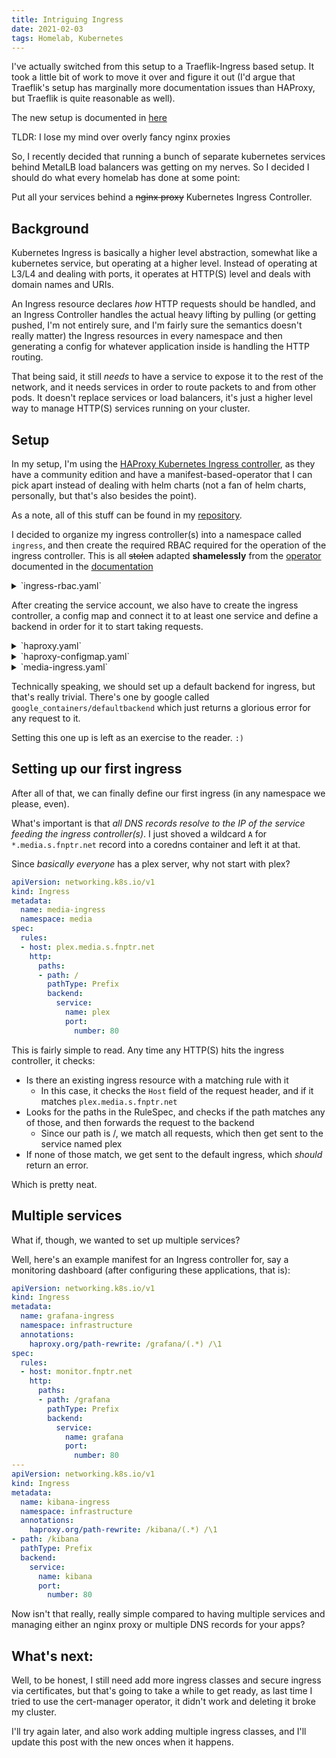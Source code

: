```yaml
---
title: Intriguing Ingress
date: 2021-02-03
tags: Homelab, Kubernetes
---
```


<div class="info">
I've actually switched from this setup to a Traeflik-Ingress based setup. It took a little bit of work to move it over and figure it out (I'd argue that Traeflik's setup has marginally more documentation issues than HAProxy, but Traeflik is quite reasonable as well).

The new setup is documented in [here](../2021-02-07-intriguing-ingress-v2/intriguing-ingress-v2.html)
</div>

TLDR: I lose my mind over overly fancy nginx proxies

So, I recently decided that running a bunch of separate kubernetes services behind MetalLB load balancers was getting on my nerves. So I decided I should do what every homelab has done at some point:

Put all your services behind a ~~nginx proxy~~ Kubernetes Ingress Controller.

## Background

Kubernetes Ingress is basically a higher level abstraction, somewhat like a kubernetes service, but operating at a higher level. Instead of operating at L3/L4 and dealing with ports, it operates at HTTP(S) level and deals with domain names and URIs.

An Ingress resource declares *how* HTTP requests should be handled, and an Ingress Controller handles the actual heavy lifting by pulling (or getting pushed, I'm not entirely sure, and I'm fairly sure the semantics doesn't really matter) the Ingress resources in every namespace and then generating a config for whatever application inside is handling the HTTP routing.

That being said, it still *needs* to have a service to expose it to the rest of the network, and it needs services in order to route packets to and from other pods. It doesn't replace services or load balancers, it's just a higher level way to manage HTTP(S) services running on your cluster.

## Setup

In my setup, I'm using the [HAProxy Kubernetes Ingress controller](https://github.com/haproxytech/kubernetes-ingress), as they have a community edition and have a manifest-based-operator that I can pick apart instead of dealing with helm charts (not a fan of helm charts, personally, but that's also besides the point).

As a note, all of this stuff can be found in my [repository](https://github.com/lambda-funcptr/homelab).

I decided to organize my ingress controller(s) into a namespace called `ingress`, and then create the required RBAC required for the operation of the ingress controller. This is all ~~stolen~~ adapted **shamelessly** from the [operator](https://raw.githubusercontent.com/haproxytech/kubernetes-ingress/v1.5/deploy/haproxy-ingress.yaml) documented in the [documentation](https://www.haproxy.com/documentation/kubernetes/latest/)

<details>
<summary>`ingress-rbac.yaml`</summary>
```yaml
apiVersion: v1
kind: ServiceAccount
metadata:
name: ingress-service-account
namespace: ingress
---
kind: ClusterRole
apiVersion: rbac.authorization.k8s.io/v1
metadata:
name: ingress-cluster-role
rules:
- apiGroups:
    - ""
      resources:
    - configmaps
    - endpoints
    - nodes
    - pods
    - services
    - namespaces
    - events
    - serviceaccounts
      verbs:
    - get
    - list
    - watch
- apiGroups:
    - "extensions"
    - "networking.k8s.io"
      resources:
    - ingresses
    - ingresses/status
    - ingressclasses
      verbs:
    - get
    - list
    - watch
- apiGroups:
    - "extensions"
    - "networking.k8s.io"
      resources:
    - ingresses/status
      verbs:
    - update
- apiGroups:
    - ""
      resources:
    - secrets
      verbs:
    - get
    - list
    - watch
    - create
    - patch
    - update
---
kind: ClusterRoleBinding
apiVersion: rbac.authorization.k8s.io/v1
metadata:
name: ingress-cluster-role-binding
namespace: ingress
roleRef:
apiGroup: rbac.authorization.k8s.io
kind: ClusterRole
name: ingress-cluster-role
subjects:
- kind: ServiceAccount
  name: ingress-service-account
  namespace: ingress
```
</details>

After creating the service account, we also have to create the ingress controller, a config map and connect it to at least one service and define a backend in order for it to start taking requests.

<details>
<summary>`haproxy.yaml`</summary>

```yaml
apiVersion: apps/v1
kind: Deployment
metadata:
  labels:
    run: haproxy-ingress
  name: haproxy-ingress
  namespace: ingress
spec:
  replicas: 1
  selector:
    matchLabels:
      run: haproxy-ingress
  template:
    metadata:
      labels:
        run: haproxy-ingress
    spec:
      serviceAccountName: ingress-service-account
      containers:
      - name: haproxy-ingress
        image: harbor.fnptr.net/docker/haproxytech/kubernetes-ingress
        args:
          - --configmap=ingress/haproxy
          - --default-backend-service=haproxy-controller/ingress-default-backend
        securityContext:
          runAsUser:  1000
          runAsGroup: 1000
          capabilities:
            drop:
              - ALL
            add:
              - NET_BIND_SERVICE
        resources:
          requests:
            cpu: "500m"
            memory: "50Mi"
        livenessProbe:
          httpGet:
            path: /healthz
            port: 1042
        ports:
        - name: http
          containerPort: 80
        - name: https
          containerPort: 443
        - name: stat
          containerPort: 1024
        env:
        - name: TZ
          value: "America/New_York"
        - name: POD_NAME
          valueFrom:
            fieldRef:
              fieldPath: metadata.name
        - name: POD_NAMESPACE
          valueFrom:
            fieldRef:
              fieldPath: metadata.namespace
      initContainers:
        - name: sysctl
          image: busybox:musl
          command:
            - /bin/sh
            - -c
            - sysctl -w net.ipv4.ip_unprivileged_port_start=0
          securityContext:
            privileged: true
```

</details>

<details>
<summary>`haproxy-configmap.yaml`</summary>

```yaml
apiVersion: v1
kind: ConfigMap
metadata:
  name: haproxy
  namespace: ingress
data:
```

</details>
<details>
<summary>`media-ingress.yaml`</summary>

```yaml
apiVersion: v1
kind: Service
metadata:
  labels:
    run: haproxy-ingress
  name: haproxy-ingress
  namespace: ingress
spec:
  selector:
    run: haproxy-ingress
  type: LoadBalancer
  ports:
  - name: http
    port: 80
    protocol: TCP
    targetPort: 80
  - name: https
    port: 443
    protocol: TCP
    targetPort: 443
  - name: stat
    port: 1024
    protocol: TCP
    targetPort: 1024
```

</details>

Technically speaking, we should set up a default backend for ingress, but that's really trivial. There's one by google called `google_containers/defaultbackend` which just returns a glorious error for any request to it. 

Setting this one up is left as an exercise to the reader. `:)`

## Setting up our first ingress

After all of that, we can finally define our first ingress (in any namespace we please, even).

What's important is that *all DNS records resolve to the IP of the service feeding the ingress controller(s)*. I just shoved a wildcard `A` for `*.media.s.fnptr.net` record into a coredns container and left it at that.

Since *basically everyone* has a plex server, why not start with plex?

```yaml
apiVersion: networking.k8s.io/v1
kind: Ingress
metadata:
  name: media-ingress
  namespace: media
spec:
  rules:
  - host: plex.media.s.fnptr.net
    http:
      paths:
      - path: /
        pathType: Prefix
        backend:
          service:
            name: plex
            port:
              number: 80
```

This is fairly simple to read.
Any time any HTTP(S) hits the ingress controller, it checks:

- Is there an existing ingress resource with a matching rule with it
    - In this case, it checks the `Host` field of the request header, and if it matches `plex.media.s.fnptr.net`
- Looks for the paths in the RuleSpec, and checks if the path matches any of those, and then forwards the request to the backend
    - Since our path is /, we match all requests, which then get sent to the service named plex
- If none of those match, we get sent to the default ingress, which *should* return an error.

Which is pretty neat.


## Multiple services

What if, though, we wanted to set up multiple services?

Well, here's an example manifest for an Ingress controller for, say a monitoring dashboard (after configuring these applications, that is):

```yaml
apiVersion: networking.k8s.io/v1
kind: Ingress
metadata:
  name: grafana-ingress
  namespace: infrastructure
  annotations:
    haproxy.org/path-rewrite: /grafana/(.*) /\1
spec:
  rules:
  - host: monitor.fnptr.net
    http:
      paths:
      - path: /grafana
        pathType: Prefix
        backend:
          service:
            name: grafana
            port:
              number: 80
---
apiVersion: networking.k8s.io/v1
kind: Ingress
metadata:
  name: kibana-ingress
  namespace: infrastructure
  annotations:
    haproxy.org/path-rewrite: /kibana/(.*) /\1
- path: /kibana
  pathType: Prefix
  backend:
    service:
      name: kibana
      port:
        number: 80
```

Now isn't that really, really simple compared to having multiple services and managing either an nginx proxy or multiple DNS records for your apps?

## What's next:

Well, to be honest, I still need add more ingress classes and secure ingress via certificates, but that's going to take a while to get ready, as last time I tried to use the cert-manager operator, it didn't work and deleting it broke my cluster.

I'll try again later, and also work adding multiple ingress classes, and I'll update this post with the new onces when it happens.
